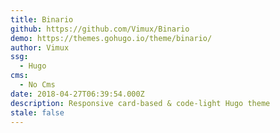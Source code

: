 ```yaml
---
title: Binario
github: https://github.com/Vimux/Binario
demo: https://themes.gohugo.io/theme/binario/
author: Vimux
ssg:
  - Hugo
cms:
  - No Cms
date: 2018-04-27T06:39:54.000Z
description: Responsive card-based & code-light Hugo theme
stale: false
---
```

